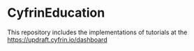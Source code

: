 # CyfrinEducation
This repository includes the implementations of tutorials at the https://updraft.cyfrin.io/dashboard
